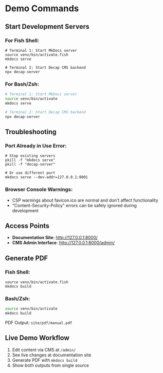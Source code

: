 # Demo Commands

## Start Development Servers

### For Fish Shell:
```fish
# Terminal 1: Start MkDocs server
source venv/bin/activate.fish
mkdocs serve

# Terminal 2: Start Decap CMS backend
npx decap-server
```

### For Bash/Zsh:
```bash
# Terminal 1: Start MkDocs server
source venv/bin/activate
mkdocs serve

# Terminal 2: Start Decap CMS backend
npx decap-server
```

## Troubleshooting

### Port Already in Use Error:
```fish
# Stop existing servers
pkill -f "mkdocs serve"
pkill -f "decap-server"

# Or use different port
mkdocs serve --dev-addr=127.0.0.1:8001
```

### Browser Console Warnings:
- CSP warnings about favicon.ico are normal and don't affect functionality
- "Content-Security-Policy" errors can be safely ignored during development

## Access Points

- **Documentation Site**: http://127.0.0.1:8000/
- **CMS Admin Interface**: http://127.0.0.1:8000/admin/

## Generate PDF

### Fish Shell:
```fish
source venv/bin/activate.fish
mkdocs build
```

### Bash/Zsh:
```bash
source venv/bin/activate
mkdocs build
```

PDF Output: `site/pdf/manual.pdf`

## Live Demo Workflow

1. Edit content via CMS at `/admin/`
2. See live changes at documentation site
3. Generate PDF with `mkdocs build`
4. Show both outputs from single source